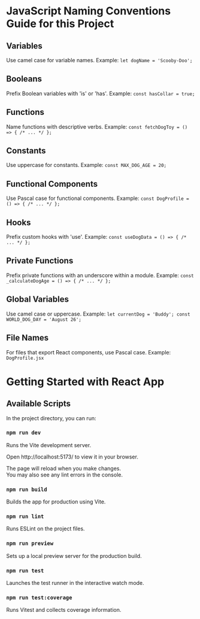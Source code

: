 # JavaScript Naming Conventions Guide for this Project

## Variables
Use camel case for variable names. Example: `let dogName = 'Scooby-Doo';`

## Booleans
Prefix Boolean variables with 'is' or 'has'. Example: `const hasCollar = true;`

## Functions
Name functions with descriptive verbs. Example: `const fetchDogToy = () => { /* ... */ };`

## Constants
Use uppercase for constants. Example: `const MAX_DOG_AGE = 20;`

## Functional Components
Use Pascal case for functional components. Example: `const DogProfile = () => { /* ... */ };`

## Hooks
Prefix custom hooks with 'use'. Example: `const useDogData = () => { /* ... */ };`

## Private Functions
Prefix private functions with an underscore within a module. Example: `const _calculateDogAge = () => { /* ... */ };`

## Global Variables
Use camel case or uppercase. Example: `let currentDog = 'Buddy'; const WORLD_DOG_DAY = 'August 26';`

## File Names
For files that export React components, use Pascal case. Example: `DogProfile.jsx`

# Getting Started with React App

## Available Scripts

In the project directory, you can run:

### `npm run dev`

Runs the Vite development server.

Open http://localhost:5173/ to view it in your browser.

The page will reload when you make changes.\
You may also see any lint errors in the console.

### `npm run build`

Builds the app for production using Vite.

### `npm run lint`

Runs ESLint on the project files.

### `npm run preview`

Sets up a local preview server for the production build.

### `npm run test`

Launches the test runner in the interactive watch mode.

### `npm run test:coverage`

Runs Vitest and collects coverage information.